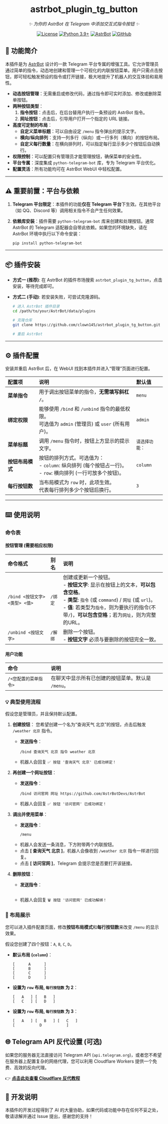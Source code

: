 
<div align="center">

# astrbot_plugin_tg_button

_✨ 为你的 AstrBot 在 Telegram 中添加交互式指令按钮 ✨_  

[![License](https://img.shields.io/badge/License-MIT-green.svg)](https://opensource.org/licenses/MIT)
[![Python 3.9+](https://img.shields.io/badge/Python-3.9%2B-blue.svg)](https://www.python.org/)
[![AstrBot](https://img.shields.io/badge/AstrBot-v3.4%2B-orange.svg)](https://github.com/AstrBotDevs/AstrBot)
[![GitHub](https://img.shields.io/badge/作者-clown145-blue)](https://github.com/clown145)

</div>

## 📖 功能简介

本插件是为 [AstrBot](https://github.com/AstrBotDevs/AstrBot) 设计的一款 Telegram 平台专属的增强工具。它允许管理员通过简单的指令，动态地创建和管理一个可视化的内联按钮菜单。用户只需点击按钮，即可轻松触发预设的指令或打开链接，极大地提升了机器人的交互体验和易用性。

- **动态按钮管理**：无需重启或修改代码，通过指令即可实时添加、修改或删除菜单按钮。
- **两种按钮类型**：
    1.  **指令按钮**：点击后，在后台替用户执行一条预设的 AstrBot 指令。
    2.  **网址按钮**：点击后，引导用户打开一个指定的 URL 链接。
- **高度可定制的布局**：
    -   **自定义菜单标题**：可以自由设定 `/menu` 指令弹出的提示文字。
    -   **横向/纵向排列**：支持一列多行（纵向）或一行多列（横向）的按钮布局。
    -   **自定义每行数量**：在横向排列时，可以指定每行显示多少个按钮后自动换行。
- **权限控制**：可以配置只有管理员才能管理按钮，确保菜单的安全性。
- **平台专属**：深度集成 `python-telegram-bot` 库，专为 Telegram 平台优化。
- **配置灵活**：所有功能均可在 AstrBot WebUI 中轻松配置。

---

## ⚠️ 重要前置：平台与依赖

1.  **Telegram 平台限定**：本插件的功能**仅在 Telegram 平台**下生效。在其他平台（如 QQ、Discord 等）调用相关指令不会产生任何效果。

2.  **依赖库安装**：插件需要 `python-telegram-bot` 库来创建和处理按钮。通常 AstrBot 的 Telegram 适配器会自带此依赖。如果您的环境缺失，请在 AstrBot 环境中执行以下命令安装：
    ```bash
    pip install python-telegram-bot
    ```

---

## 📦 插件安装

- **方式一 (推荐)**: 在 AstrBot 的插件市场搜索 `astrbot_plugin_tg_button`，点击安装，等待完成即可。

- **方式二 (手动)**: 若安装失败，可尝试克隆源码。
  ```bash
  # 进入 AstrBot 插件目录
  cd /path/to/your/AstrBot/data/plugins

  # 克隆仓库
  git clone https://github.com/clown145/astrbot_plugin_tg_button.git

  # 重启 AstrBot
  ```

---

## ⚙️ 插件配置

安装并重启 AstrBot 后，在 WebUI 找到本插件并进入“管理”页面进行配置。

| 配置项 | 说明 | 默认值 |
| :--- | :--- | :--- |
| **菜单指令** | 用于调出按钮菜单的指令，**无需填写斜杠 `/`**。 | `menu` |
| **绑定权限** | 能够使用 `/bind` 和 `/unbind` 指令的最低权限。<br>可选值为 `admin` (管理员) 或 `user` (所有用户)。 | `admin` |
| **菜单标题** | 调用 `/menu` 指令时，按钮上方显示的提示文字。 | `请选择功能：` |
| **按钮布局模式** | 按钮的排列方式。可选值为：<br>- `column`: 纵向排列 (每个按钮占一行)。<br>- `row`: 横向排列 (一行可放多个按钮)。 | `column` |
| **每行按钮数** | 当布局模式为 `row` 时，此项生效。<br>代表每行排列多少个按钮后换行。 | `3` |

---

## ⌨️ 使用说明

### 命令表

#### 按钮管理 (需要相应权限)

| 命令格式 | 别名 | 说明 |
| :--- | :--- | :--- |
| `/bind <按钮文字> <类型> <值>` | `/绑定` | 创建或更新一个按钮。<br>- **按钮文字**: 显示在按钮上的文本，**可以包含空格**。<br>- **类型**: `指令` (或 `command`) / `网址` (或 `url`)。<br>- **值**: 若类型为`指令`，则为要执行的指令(不带`/`)，**可以包含空格**；若为`网址`，则为完整的URL。 |
| `/unbind <按钮文字>` | `/解绑` | 删除一个按钮。<br>- **按钮文字** 必须与要删除的按钮完全一致。 |

#### 用户功能

| 命令 | 说明 |
| :--- | :--- |
| `/<您配置的菜单指令>` | 在聊天中显示所有已创建的按钮菜单。默认是 `/menu`。|

### 💡 典型使用流程

假设您是管理员，并且保持默认配置。

1.  **创建按钮**：
    您希望创建一个名为“查询天气 北京”的按钮，点击后触发 `/weather 北京` 指令。
    -   **发送指令**：
        ```
        /bind 查询天气 北京 指令 weather 北京
        ```
    -   机器人会回复 `✅ 按钮 '查询天气 北京' 已成功绑定！`

2.  **再创建一个网址按钮**：
    -   **发送指令**：
        ```
        /bind 访问官网 网址 https://github.com/AstrBotDevs/AstrBot
        ```
    -   机器人会回复 `✅ 按钮 '访问官网' 已成功绑定！`

3.  **调出并使用菜单**：
    -   **发送指令**：
        ```
        /menu
        ```
    -   机器人会发送一条消息，下方附带两个内联按钮。
    -   点击 **[ 查询天气 北京 ]**，机器人会像收到 `/weather 北京` 指令一样进行回复。
    -   点击 **[ 访问官网 ]**，Telegram 会提示您是否要打开该链接。

4.  **删除按钮**：
    -   **发送指令**：
        ```        /unbind 访问官网
        ```
    -   机器人会回复 `🗑️ 按钮 '访问官网' 已成功解绑！`

### 🎨 布局展示

您可以进入插件配置页面，修改**按钮布局模式**和**每行按钮数**来改变 `/menu` 的显示效果。

假设您创建了四个按钮：`A`, `B`, `C`, `D`。

- **默认布局 (`column`)**：
  ```
  [      A      ]
  [      B      ]
  [      C      ]
  [      D      ]
  ```

- **设置为 `row` 布局, `每行按钮数` 为 2**：
  ```
  [   A   ] [   B   ]
  [   C   ] [   D   ]
  ```

- **设置为 `row` 布局, `每行按钮数` 为 3**：
  ```
  [   A   ] [   B   ] [   C   ]
  [           D           ]
  ```

## 🌐 Telegram API 反代设置 (可选)

如果您的服务器无法直接访问 Telegram API (`api.telegram.org`)，或者您不希望在服务器上配置复杂的网络代理，您可以利用 Cloudflare Workers 提供一个免费、高效的反向代理。

👉 **[点击此处查看 Cloudflare 反代教程](./cf/reverse_proxy.md)**

## 📝 开发说明
本插件的开发过程得到了 AI 的大量协助，如果代码或功能中存在任何不妥之处，敬请谅解并通过 Issue 提出，感谢您的支持！
